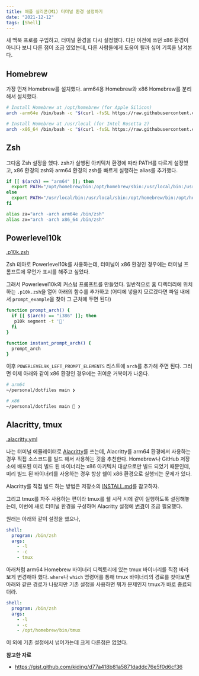 ```yaml
---
title: 애플 실리콘(M1) 터미널 환경 설정하기
date: "2021-12-12"
tags: [Shell]
---
```


새 맥북 프로를 구입하고, 터미널 환경을 다시 설정했다. 다만 이전에 쓰던 x86 환경이 아니다 보니 다른 점이  조금 있었는데, 다른 사람들에게 도움이 될까 싶어 기록을 남겨본다.

## Homebrew

가장 먼저 Homebrew를 설치했다. arm64용 Homebrew와 x86 Homebrew를 분리해서 설치했다.
```sh
# Install Homebrew at /opt/homebrew (for Apple Silicon)
arch -arm64e /bin/bash -c "$(curl -fsSL https://raw.githubusercontent.com/Homebrew/install/HEAD/install.sh)"

# Install Homebrew at /usr/local (for Intel Rosetta 2)
arch -x86_64 /bin/bash -c "$(curl -fsSL https://raw.githubusercontent.com/Homebrew/install/HEAD/install.sh)"
```

## Zsh

그다음 Zsh 설정을 했다. zsh가 실행된 아키텍처 환경에 따라 PATH를 다르게 설정했고, x86 환경의 zsh와 arm64 환경의 zsh를 빠르게 실행하는 alias를 추가했다.

```sh
if [[ $(arch) == "arm64" ]]; then
  export PATH="/opt/homebrew/bin:/opt/homebrew/sbin:/usr/local/bin:/usr/local/sbin:$PATH"
else
  export PATH="/usr/local/bin:/usr/local/sbin:/opt/homebrew/bin:/opt/homebrew/sbin:$PATH"
fi

alias za="arch -arch arm64e /bin/zsh"
alias zx="arch -arch x86_64 /bin/zsh"
```

## Powerlevel10k

[.p10k.zsh](https://github.com/blurfx/dotfiles/blob/dcc4afaf790e8c352e7ed55cb820b5a12fc571f9/.p10k.zsh)

Zsh 테마로 Powerlevel10k를 사용하는데, 터미널이 x86 환경인 경우에는 터미널 프롬프트에 무언가 표시를 해주고 싶었다.

그래서 Powerlevel10k의 커스텀 프롬프트를 만들었다. 일반적으로 홈 디렉터리에 위치하는 `.p10k.zsh`을 열어 아래의 함수를 추가하고 (어디에 넣을지 모르겠다면 파일 내에서 `prompt_example`을 찾아 그 근처에 두면 된다)
```sh
function prompt_arch() {
  if [[ $(arch) == "i386" ]]; then
   p10k segment -t '🐢'
  fi
}

function instant_prompt_arch() {
  prompt_arch
}
```

이후 `POWERLEVEL9K_LEFT_PROMPT_ELEMENTS` 리스트에 `arch`를 추가해 주면 된다. 그러면 이제 아래와 같이 x86 환경인 경우에는 귀여운 거북이가 나온다.

```sh
# arm64
~/personal/dotfiles main ❯

# x86
~/personal/dotfiles main 🐢 ❯
```

## Alacritty, tmux

[.alacritty.yml](https://github.com/blurfx/dotfiles/blob/dcc4afaf790e8c352e7ed55cb820b5a12fc571f9/.config/alacritty/alacritty.yml)

나는 터미널 에뮬레이터로 [Alacritty](https://github.com/alacritty/alacritty)를 쓰는데, Alacritty를 arm64 환경에서 사용하는 경우 직접 소스코드를 빌드 해서 사용하는 것을 추천한다. Homebrew나 GitHub 저장소에 배포된 미리 빌드 된 바이너리는 x86 아키텍처 대상으로만 빌드 되었기 때문인데, 미리 빌드 된 바이너리를 사용하는 경우 항상 쉘이 x86 환경으로 실행되는 문제가 있다.

Alacritty를 직접 빌드 하는 방법은 저장소의 [INSTALL.md](https://github.com/alacritty/alacritty/blob/master/INSTALL.md)를 참고하자.

그리고 tmux를 자주 사용하는 편이라 tmux를 쉘 시작 시에 같이 실행하도록 설정해놓는데, 이번에 새로 터미널 환경을 구성하며 Alacritty 설정에 [변경](https://github.com/blurfx/dotfiles/blob/dcc4afaf790e8c352e7ed55cb820b5a12fc571f9/.config/alacritty/alacritty.yml#L36)이 조금 필요했다.

원래는 아래와 같이 설정을 했으나,
```yaml
shell:
  program: /bin/zsh
  args:
    - -l
    - -c
    - tmux
```

아래처럼 arm64 Homebrew 바이너리 디렉토리에 있는 tmux 바이너리를 직접 바라보게 변경해야 했다. `where`나 `which` 명령어를 통해 tmux 바이너리의 경로를 찾아보면 아래와 같은 경로가 나왔지만 기존 설정을 사용하면 뭐가 문제인지 tmux가 바로 종료되더라.
```yaml
shell:
  program: /bin/zsh
  args:
    - -l
    - -c
    - /opt/homebrew/bin/tmux
```

이 외에 기존 설정에서 넘어가는데 크게 다른점은 없었다.

**참고한 자료**

- https://gist.github.com/kiding/d77a418b81a5871daddc76e5f0d6cf36